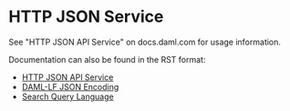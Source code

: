 # HTTP JSON Service

See "HTTP JSON API Service" on docs.daml.com for usage information.

Documentation can also be found in the RST format:
- [HTTP JSON API Service](/docs/source/json-api/index.rst)
- [DAML-LF JSON Encoding](/docs/source/json-api/lf-value-specification.rst)
- [Search Query Language](/docs/source/json-api/search-query-language.rst)

